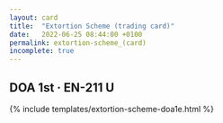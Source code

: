 ```yaml
---
layout: card
title:  "Extortion Scheme (trading card)"
date:   2022-06-25 08:44:00 +0100
permalink: extortion-scheme_(card)
incomplete: true
---
```


## DOA 1st &middot; EN-211 U

{% include templates/extortion-scheme-doa1e.html %}
